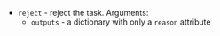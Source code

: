 * `reject` - reject the task. Arguments:
  * `outputs` - a dictionary with only a `reason` attribute
